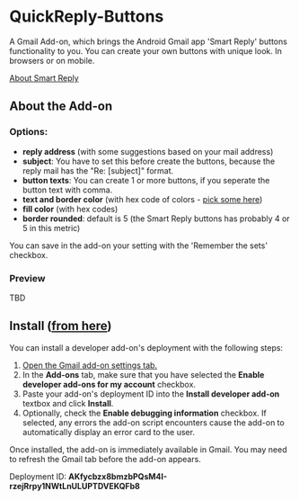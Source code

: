 # QuickReply-Buttons
A Gmail Add-on, which brings the Android Gmail app 'Smart Reply' buttons functionality to you. You can create your own buttons with unique look. In browsers or on mobile.

[About Smart Reply](https://blog.google/products/gmail/save-time-with-smart-reply-in-gmail/)

## About the Add-on

### Options:
- __reply address__ (with some suggestions based on your mail address)
- __subject__: You have to set this before create the buttons, because the reply mail has the "Re: [subject]" format.
- __button texts__: You can create 1 or more buttons, if you seperate the button text with comma.
- __text and border color__ (with hex code of colors - [pick some here](http://www.color-hex.com/))
- __fill color__ (with hex codes)
- __border rounded__: default is 5 (the Smart Reply buttons has probably 4 or 5 in this metric)

You can save in the add-on your setting with the 'Remember the sets' checkbox.

### Preview

TBD

## Install ([from here](https://developers.google.com/gmail/add-ons/how-tos/install-unpublished))

You can install a developer add-on's deployment with the following steps:

1. [Open the Gmail add-on settings tab.](https://mail.google.com/mail/#settings/addons)
2. In the __Add-ons__ tab, make sure that you have selected the __Enable developer add-ons for my account__ checkbox.
3. Paste your add-on's deployment ID into the __Install developer add-on__ textbox and click __Install__.
4. Optionally, check the __Enable debugging information__ checkbox. If selected, any errors the add-on script encounters cause the add-on to automatically display an error card to the user.

Once installed, the add-on is immediately available in Gmail. You may need to refresh the Gmail tab before the add-on appears.

Deployment ID: __AKfycbzx8bmzbPQsM4I-rzejRrpy1NWtLnULUPTDVEKQFb8__
